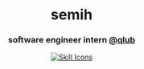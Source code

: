 <h1 align="center">semih</h1>

<h3 font-weight='bold' align='center'>software engineer intern  <a href="https://qlub.io/en/">@qlub</a></h3>
<div align="center">
  <a href="https://skillicons.dev/icons?i=javascript,typescript,golang,python,docker,nodejs,postgres,aws,redis,rabbitmq,graphql,postman&perline=7">
    <img src="https://skillicons.dev/icons?i=javascript,typescript,golang,python,expressjs,nest,docker,nodejs,postgres,aws,redis,rabbitmq,graphql,postman&perline=7" alt="Skill Icons">
  </a>
</div>

<br>
